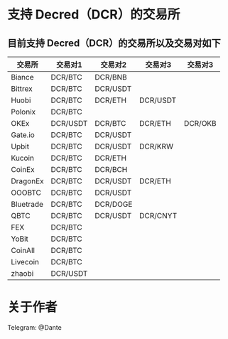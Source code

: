 # 支持 Decred（DCR）的交易所

## 目前支持 Decred（DCR）的交易所以及交易对如下

| 交易所 | 交易对1 | 交易对2 | 交易对3 | 交易对3 |
| --- | --- | --- | --- | --- |
| Biance | DCR/BTC | DCR/BNB |  |  |
| Bittrex | DCR/BTC | DCR/USDT |  |  |
| Huobi | DCR/BTC | DCR/ETH | DCR/USDT |  |
| Polonix | DCR/BTC |  |  |  |
| OKEx | DCR/USDT | DCR/BTC | DCR/ETH | DCR/OKB |
| Gate.io | DCR/BTC | DCR/USDT |  |  |
| Upbit | DCR/BTC | DCR/USDT | DCR/KRW |  |
| Kucoin | DCR/BTC | DCR/ETH |  |  |
| CoinEx | DCR/BTC | DCR/BCH |  |  |
| DragonEx | DCR/BTC | DCR/USDT | DCR/ETH |  |
| OOOBTC | DCR/BTC | DCR/USDT |  |  |
| Bluetrade | DCR/BTC | DCR/DOGE |  |  |
| QBTC | DCR/BTC | DCR/USDT | DCR/CNYT |  |
| FEX | DCR/BTC |  |  |  |
| YoBit | DCR/BTC |  |  |  |
| CoinAll | DCR/BTC |  |  |  |
| Livecoin | DCR/BTC |  |  |  |
| zhaobi | DCR/USDT |  |  |  |

# 关于作者

Telegram: @Dante</br>
